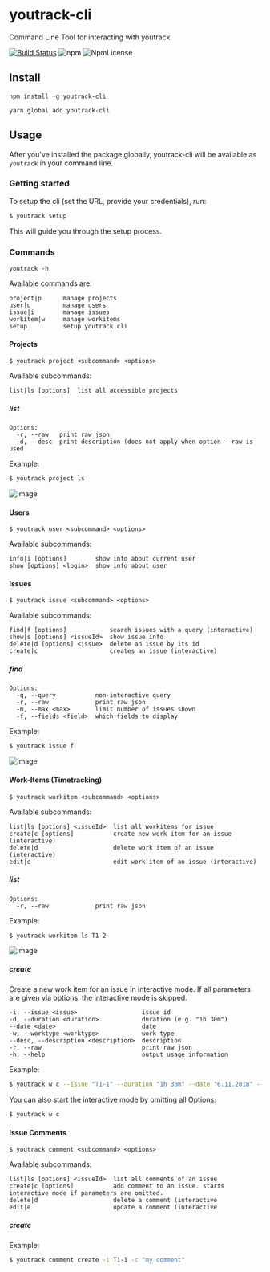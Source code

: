 # youtrack-cli
Command Line Tool for interacting with youtrack

[![Build Status](https://travis-ci.com/shanehofstetter/youtrack-cli.svg?branch=master)](https://travis-ci.com/shanehofstetter/youtrack-cli)
![npm](https://img.shields.io/npm/v/youtrack-cli.svg)
![NpmLicense](https://img.shields.io/npm/l/youtrack-cli.svg)

## Install
```
npm install -g youtrack-cli
```
```
yarn global add youtrack-cli
```


## Usage

After you've installed the package globally, youtrack-cli will be available as `youtrack` in your command line.

### Getting started

To setup the cli (set the URL, provide your credentials), run:
```bash
$ youtrack setup
```
This will guide you through the setup process.

### Commands

```
youtrack -h
```

Available commands are:

```
project|p      manage projects
user|u         manage users
issue|i        manage issues
workitem|w     manage workitems
setup          setup youtrack cli
```


#### Projects

```
$ youtrack project <subcommand> <options>
```

Available subcommands:

```
list|ls [options]  list all accessible projects
```


##### list

```
Options:
  -r, --raw   print raw json
  -d, --desc  print description (does not apply when option --raw is used
```

Example:  

```bash
$ youtrack project ls
```

![image](https://user-images.githubusercontent.com/13404717/48026722-28e7af00-e147-11e8-8716-e63e9be1d0f8.png)


#### Users

```
$ youtrack user <subcommand> <options>
```

Available subcommands:

```
info|i [options]        show info about current user
show [options] <login>  show info about user
```


#### Issues

```
$ youtrack issue <subcommand> <options>
```

Available subcommands:

```
find|f [options]            search issues with a query (interactive)
show|s [options] <issueId>  show issue info
delete|d [options] <issue>  delete an issue by its id
create|c                    creates an issue (interactive)
```

##### find

```
Options:
  -q, --query           non-interactive query
  -r, --raw             print raw json
  -m, --max <max>       limit number of issues shown
  -f, --fields <field>  which fields to display
```

Example:  

```bash
$ youtrack issue f
```

![image](https://user-images.githubusercontent.com/13404717/48168483-ac440480-e2ef-11e8-9de5-6484deb0bad4.png)

#### Work-Items (Timetracking)

```
$ youtrack workitem <subcommand> <options>
```

Available subcommands:
```
list|ls [options] <issueId>  list all workitems for issue
create|c [options]           create new work item for an issue (interactive)
delete|d                     delete work item of an issue (interactive)
edit|e                       edit work item of an issue (interactive)
```

##### list

```
Options:
  -r, --raw             print raw json
```

Example:  

```bash
$ youtrack workitem ls T1-2
```

![image](https://user-images.githubusercontent.com/13404717/48168349-232ccd80-e2ef-11e8-9cb7-dbe8222e0203.png)

##### create

Create a new work item for an issue in interactive mode. 
If all parameters are given via options, the interactive mode is skipped.

```
-i, --issue <issue>                  issue id
-d, --duration <duration>            duration (e.g. "1h 30m")
--date <date>                        date
-w, --worktype <worktype>            work-type
--desc, --description <description>  description
-r, --raw                            print raw json
-h, --help                           output usage information
```

Example:

```bash
$ youtrack w c --issue "T1-1" --duration "1h 30m" --date "6.11.2018" --worktype "testing" --description "tested it in IE"
```

You can also start the interactive mode by omitting all Options:

```bash
$ youtrack w c
```

#### Issue Comments

```
$ youtrack comment <subcommand> <options>
```
Available subcommands:

```
list|ls [options] <issueId>  list all comments of an issue
create|c [options]           add comment to an issue. starts interactive mode if parameters are omitted.
delete|d                     delete a comment (interactive
edit|e                       update a comment (interactive
```

##### create

Example:  

```bash
$ youtrack comment create -i T1-1 -c "my comment"
```

